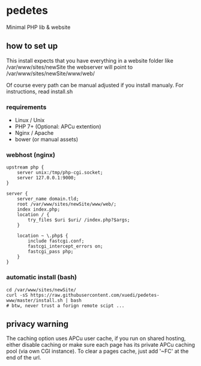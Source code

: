# pedetes
Minimal PHP lib & website

## how to set up
This install expects that you have everything in a website folder like /var/www/sites/newSite the webserver will point to /var/www/sites/newSite/www/web/

Of course every path can be manual adjusted if you install manualy. For instructions, read install.sh

### requirements
 - Linux / Unix
 - PHP 7+ (Optional: APCu extention)
 - Nginx / Apache
 - bower (or manual assets)

### webhost (nginx)
	upstream php {
		server unix:/tmp/php-cgi.socket;
		server 127.0.0.1:9000;
	}

	server {
		server_name domain.tld;
		root /var/www/sites/newSite/www/web/;
		index index.php;
		location / {
			try_files $uri $uri/ /index.php?$args;
		}

		location ~ \.php$ {
			include fastcgi.conf;
			fastcgi_intercept_errors on;
			fastcgi_pass php;
		}
	}

### automatic install (bash)
	cd /var/www/sites/newSite/
	curl -sS https://raw.githubusercontent.com/xuedi/pedetes-www/master/install.sh | bash
	# btw, never trust a forign remote scipt ...


## privacy warning
The caching option uses APCu user cache, if you run on shared hosting, either disable caching or make sure each page has its private APCu caching pool (via own CGI instance). To clear a pages cache, just add '~FC' at the end of the url.